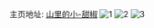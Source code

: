 主页地址: [山里的小-甜椒](https://weibo.com/u/1888054023) 
![1](https://wx4.sinaimg.cn/mw2000/70896b07ly1hamy612r9uj20tz103af9.jpg) 
![2](https://wx4.sinaimg.cn/mw2000/70896b07ly1hamy60ctwcj20u010979i.jpg) 
![3](https://wx4.sinaimg.cn/mw2000/70896b07ly1hamy61qd1xj20u00zsgqi.jpg) 
